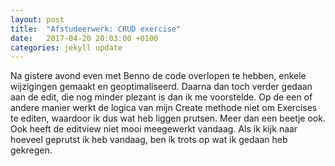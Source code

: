 ```yaml
---
layout: post
title:  "Afstudeerwerk: CRUD exercise"
date:   2017-04-20 20:03:00 +0100
categories: jekyll update
---
```

Na gistere avond even met Benno de code overlopen te hebben, enkele wijzigingen gemaakt en geoptimaliseerd. Daarna dan toch verder gedaan aan de edit, die nog minder plezant is dan ik me voorstelde. Op de een of andere manier werkt de logica van mijn Create methode niet om Exercises te editen, waardoor ik dus wat heb liggen prutsen. Meer dan een beetje ook. Ook heeft de editview niet mooi meegewerkt vandaag. Als ik kijk naar hoeveel geprutst ik heb vandaag, ben ik trots op wat ik gedaan heb gekregen.